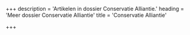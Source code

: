+++
description = 'Artikelen in dossier Conservatie Alliantie.'
heading = 'Meer dossier Conservatie Alliantie'
title = 'Conservatie Alliantie'

+++
